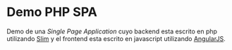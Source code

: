 Demo PHP SPA
============

Demo de una *Single Page Application* cuyo backend esta escrito en php utilizando [Slim][1] y el frontend esta escrito en javascript utilizando [AngularJS][1].

[1]: http://www.slimframework.com/
[2]: http://angularjs.org/
